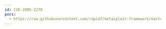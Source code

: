 ```yaml
---
id: CVE-2005-2278
pocs:
  - https://raw.githubusercontent.com/rapid7/metasploit-framework/master/modules/exploits/windows/imap/mailenable_status.rb
---
```

